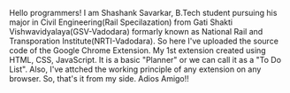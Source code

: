 Hello programmers! I am Shashank Savarkar, B.Tech student pursuing his major in Civil Engineering(Rail Specilazation) from Gati Shakti Vishwavidyalaya(GSV-Vadodara) formarly known as National Rail and Transporation Institute(NRTI-Vadodara).
So here I've uploaded the source code of the Google Chrome Extension. My 1st extension created using HTML, CSS, JavaScript. It is a basic "Planner" or we can call it as a "To Do List".
Also, I've attched the working principle of any extension on any browser.
So, that's it from my side. Adios Amigo!!
